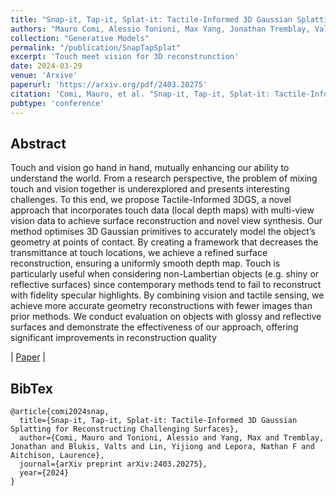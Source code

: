 ```yaml
---
title: "Snap-it, Tap-it, Splat-it: Tactile-Informed 3D Gaussian Splatting for Reconstructing Challenging Surfaces"
authors: "Mauro Comi, Alessio Tonioni, Max Yang, Jonathan Tremblay, Valts Blukis, Yijiong Lin, Nathan F Lepora, Laurence Aitchison"
collection: "Generative Models"
permalink: "/publication/SnapTapSplat"
excerpt: 'Touch meet vision for 3D reconstrunction'
date: 2024-03-29
venue: 'Arxive'
paperurl: 'https://arxiv.org/pdf/2403.20275'
citation: 'Comi, Mauro, et al. "Snap-it, Tap-it, Splat-it: Tactile-Informed 3D Gaussian Splatting for Reconstructing Challenging Surfaces." arXiv preprint arXiv:2403.20275 (2024).'
pubtype: 'conference'
---
```


## Abstract

Touch and vision go hand in hand, mutually enhancing our ability to understand the world. From a research perspective, the problem of mixing touch and vision together is underexplored and presents interesting challenges. To this end, we propose Tactile-Informed 3DGS, a novel approach that incorporates touch data (local depth maps) with multi-view vision data to achieve surface reconstruction and novel view synthesis. Our method optimises 3D Gaussian primitives to accurately model the object’s geometry at points of contact. By creating a framework that decreases the transmittance at touch locations, we achieve a refined surface reconstruction, ensuring a uniformly smooth depth map. Touch is particularly useful when considering non-Lambertian objects (e.g. shiny or reflective surfaces) since contemporary methods tend to fail to reconstruct with fidelity specular highlights. By combining vision and tactile sensing, we achieve more accurate geometry reconstructions with fewer images than prior methods. We conduct evaluation on objects with glossy and reflective surfaces and demonstrate the effectiveness of our approach, offering significant improvements in reconstruction quality

| [Paper](https://arxiv.org/pdf/2403.20275) | 

## BibTex 

```
@article{comi2024snap,
  title={Snap-it, Tap-it, Splat-it: Tactile-Informed 3D Gaussian Splatting for Reconstructing Challenging Surfaces},
  author={Comi, Mauro and Tonioni, Alessio and Yang, Max and Tremblay, Jonathan and Blukis, Valts and Lin, Yijiong and Lepora, Nathan F and Aitchison, Laurence},
  journal={arXiv preprint arXiv:2403.20275},
  year={2024}
}
```
